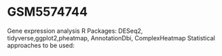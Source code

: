 # GSM5574744
Gene expression analysis
R Packages: DESeq2, tidyverse,ggplot2,pheatmap, AnnotationDbi, ComplexHeatmap
Statistical approaches to be used: 
